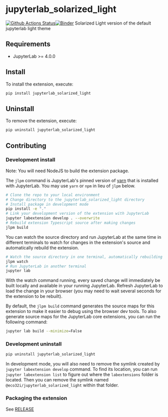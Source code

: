 # jupyterlab_solarized_light

[![Github Actions Status](https://github.com/eco32i/jupyterarized_light.git/workflows/Build/badge.svg)](https://github.com/eco32i/jupyterarized_light.git/actions/workflows/build.yml)[![Binder](https://mybinder.org/badge_logo.svg)](https://mybinder.org/v2/gh/eco32i/jupyterarized_light.git/main?urlpath=lab)
Solarized Light version of the default jupyterlab light theme

## Requirements

- JupyterLab >= 4.0.0

## Install

To install the extension, execute:

```bash
pip install jupyterlab_solarized_light
```

## Uninstall

To remove the extension, execute:

```bash
pip uninstall jupyterlab_solarized_light
```

## Contributing

### Development install

Note: You will need NodeJS to build the extension package.

The `jlpm` command is JupyterLab's pinned version of
[yarn](https://yarnpkg.com/) that is installed with JupyterLab. You may use
`yarn` or `npm` in lieu of `jlpm` below.

```bash
# Clone the repo to your local environment
# Change directory to the jupyterlab_solarized_light directory
# Install package in development mode
pip install -e "."
# Link your development version of the extension with JupyterLab
jupyter labextension develop . --overwrite
# Rebuild extension Typescript source after making changes
jlpm build
```

You can watch the source directory and run JupyterLab at the same time in different terminals to watch for changes in the extension's source and automatically rebuild the extension.

```bash
# Watch the source directory in one terminal, automatically rebuilding when needed
jlpm watch
# Run JupyterLab in another terminal
jupyter lab
```

With the watch command running, every saved change will immediately be built locally and available in your running JupyterLab. Refresh JupyterLab to load the change in your browser (you may need to wait several seconds for the extension to be rebuilt).

By default, the `jlpm build` command generates the source maps for this extension to make it easier to debug using the browser dev tools. To also generate source maps for the JupyterLab core extensions, you can run the following command:

```bash
jupyter lab build --minimize=False
```

### Development uninstall

```bash
pip uninstall jupyterlab_solarized_light
```

In development mode, you will also need to remove the symlink created by `jupyter labextension develop`
command. To find its location, you can run `jupyter labextension list` to figure out where the `labextensions`
folder is located. Then you can remove the symlink named `@eco32i/jupyterlab_solarized_light` within that folder.

### Packaging the extension

See [RELEASE](RELEASE.md)
